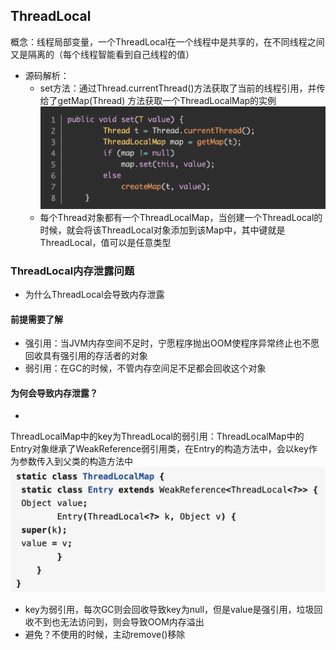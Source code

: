 ## ThreadLocal

概念：线程局部变量，一个ThreadLocal在一个线程中是共享的，在不同线程之间又是隔离的（每个线程智能看到自己线程的值）

- 源码解析：
    - set方法：通过Thread.currentThread()方法获取了当前的线程引用，并传给了getMap(Thread)
      方法获取一个ThreadLocalMap的实例![](../../static/image-juc/ThreadLocal_set.png)
    - 每个Thread对象都有一个ThreadLocalMap，当创建一个ThreadLocal的时候，就会将该ThreadLocal对象添加到该Map中，其中键就是ThreadLocal，值可以是任意类型

### ThreadLocal内存泄露问题

- 为什么ThreadLocal会导致内存泄露

#### 前提需要了解

- 强引用：当JVM内存空间不足时，宁愿程序抛出OOM使程序异常终止也不愿回收具有强引用的存活者的对象
- 弱引用：在GC的时候，不管内存空间足不足都会回收这个对象

#### 为何会导致内存泄露？

-
ThreadLocalMap中的key为ThreadLocal的弱引用：ThreadLocalMap中的Entry对象继承了WeakReference弱引用类，在Entry的构造方法中，会以key作为参数传入到父类的构造方法中![](../../static/image-juc/ThreadLocalMap.jpg)
- key为弱引用，每次GC则会回收导致key为null，但是value是强引用，垃圾回收不到也无法访问到，则会导致OOM内存溢出
- 避免？不使用的时候，主动remove()移除